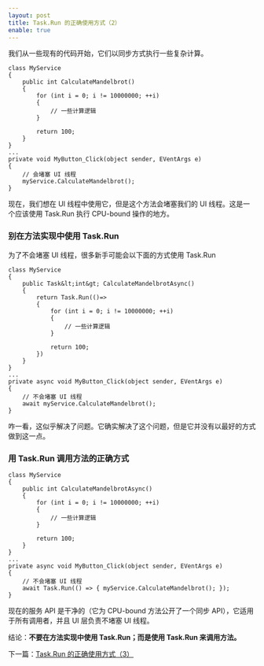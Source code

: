 ```yaml
---
layout: post
title: Task.Run 的正确使用方式（2）
enable: true
---
```


我们从一些现有的代码开始，它们以同步方式执行一些复杂计算。

```
class MyService
{
    public int CalculateMandelbrot()
    {
        for (int i = 0; i != 10000000; ++i)
        {
            // 一些计算逻辑
        }

        return 100;
    }
}
...
private void MyButton_Click(object sender, EVentArgs e)
{
    // 会堵塞 UI 线程
    myService.CalculateMandelbrot();
}
```

现在，我们想在 UI 线程中使用它，但是这个方法会堵塞我们的 UI 线程。这是一个应该使用 Task.Run 执行 CPU-bound 操作的地方。

### 别在方法实现中使用 Task.Run

为了不会堵塞 UI 线程，很多新手可能会以下面的方式使用 Task.Run

```
class MyService
{
    public Task&lt;int&gt; CalculateMandelbrotAsync()
    {
        return Task.Run(()=>
        {
            for (int i = 0; i != 10000000; ++i)
            {
                // 一些计算逻辑
            }
    
            return 100;
        })
    }
}
...
private async void MyButton_Click(object sender, EVentArgs e)
{
    // 不会堵塞 UI 线程
    await myService.CalculateMandelbrot();
}
```

咋一看，这似乎解决了问题。它确实解决了这个问题，但是它并没有以最好的方式做到这一点。

### 用 Task.Run 调用方法的正确方式

```
class MyService
{
    public int CalculateMandelbrotAsync()
    {
        for (int i = 0; i != 10000000; ++i)
        {
            // 一些计算逻辑
        }

        return 100;
    }
}
...
private async void MyButton_Click(object sender, EVentArgs e)
{
    // 不会堵塞 UI 线程
    await Task.Run(() => { myService.CalculateMandelbrot(); });
}
```

现在的服务 API 是干净的（它为 CPU-bound 方法公开了一个同步 API），它适用于所有调用者，并且 UI 层负责不堵塞 UI 线程。

结论：<strong>不要在方法实现中使用 Task.Run；而是使用 Task.Run 来调用方法。</strong>

下一篇：<a href="/task-run-proper-usage-three">Task.Run 的正确使用方式（3）</a>